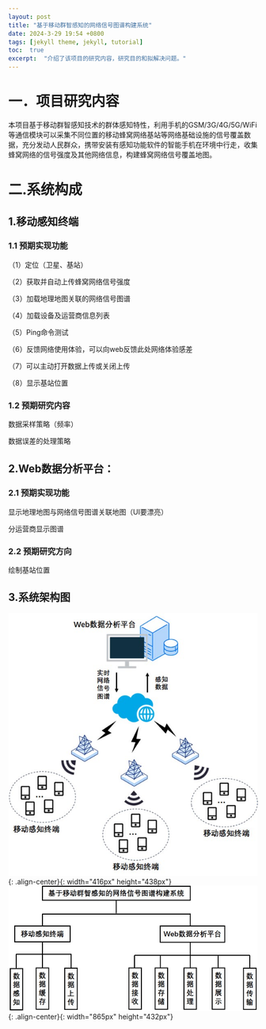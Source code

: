 ```yaml
---
layout: post
title: "基于移动群智感知的网络信号图谱构建系统"
date: 2024-3-29 19:54 +0800
tags: [jekyll theme, jekyll, tutorial]
toc:  true
excerpt:  "介绍了该项目的研究内容，研究目的和拟解决问题。"
---
```


# 一．项目研究内容

​本项目基于移动群智感知技术的群体感知特性，利用手机的GSM/3G/4G/5G/WiFi等通信模块可以采集不同位置的移动蜂窝网络基站等网络基础设施的信号覆盖数据，充分发动人民群众，携带安装有感知功能软件的智能手机在环境中行走，收集蜂窝网络的信号强度及其他网络信息，构建蜂窝网络信号覆盖地图。

# 二.系统构成

## 1.移动感知终端

### 1.1 预期实现功能

（1）定位（卫星、基站）

（2）获取并自动上传蜂窝网络信号强度

（3）加载地理地图关联的网络信号图谱

（4）加载设备及运营商信息列表

（5）Ping命令测试

（6）反馈网络使用体验，可以向web反馈此处网络体验感差

（7）可以主动打开数据上传或关闭上传

（8）显示基站位置

### 1.2 预期研究内容

数据采样策略（频率）

数据误差的处理策略

## 2.Web数据分析平台：

### 2.1 预期实现功能

显示地理地图与网络信号图谱关联地图（UI要漂亮）

分运营商显示图谱

### 2.2 预期研究方向

绘制基站位置

## 3.系统架构图
![系统示意图](/img/MCSshow.jpg){: .align-center}{: width="416px" height="438px"}
![系统架构图](/img/structure.jpg){: .align-center}{: width="865px" height="432px"}



